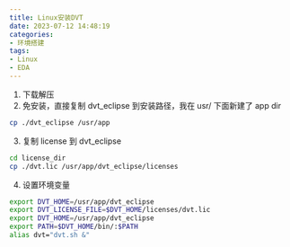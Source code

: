 ```yaml
---
title: Linux安装DVT
date: 2023-07-12 14:48:19
categories: 
- 环境搭建
tags: 
- Linux
- EDA
---
```

1. 下载解压
2. 免安装，直接复制 dvt_eclipse 到安装路径，我在 usr/ 下面新建了 app dir
```bash
cp ./dvt_eclipse /usr/app
```

3. 复制 license 到 dvt_eclipse
```bash
cd license_dir
cp ./dvt.lic /usr/app/dvt_eclipse/licenses
```
4. 设置环境变量
```bash
export DVT_HOME=/usr/app/dvt_eclipse
export DVT_LICENSE_FILE=$DVT_HOME/licenses/dvt.lic
export DVT_HOME=/usr/app/dvt_eclipse
export PATH=$DVT_HOME/bin/:$PATH
alias dvt="dvt.sh &"
```